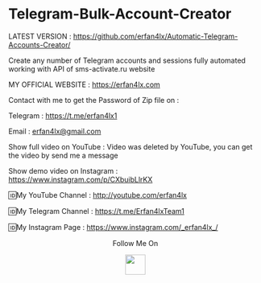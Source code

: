 # Telegram-Bulk-Account-Creator
LATEST VERSION : https://github.com/erfan4lx/Automatic-Telegram-Accounts-Creator/


Create any number of Telegram accounts and sessions fully automated working with API of sms-activate.ru website

MY OFFICIAL WEBSITE : https://erfan4lx.com

Contact with me to get the Password of Zip file on :

 Telegram : https://t.me/erfan4lx1
  
 Email : erfan4lx@gmail.com
 
 
Show full video on YouTube : Video was deleted by YouTube, you can get the video by send me a message

Show demo video on Instagram : https://www.instagram.com/p/CXbuibLlrKX
 

🆔My YouTube Channel : http://youtube.com/erfan4lx

🆔My Telegram Channel : https://t.me/Erfan4lxTeam1

🆔My Instagram Page : https://www.instagram.com/_erfan4lx_/

<p align="center">
  Follow Me On
</p>
<p align="center">
  <a href="https://www.youtube.com/c/erfan4lx?sub_confirmation=1">
    <img src="https://www.iconsdb.com/icons/preview/black/youtube-4-xxl.png" width="40" height="40">
  </a>
</p>
